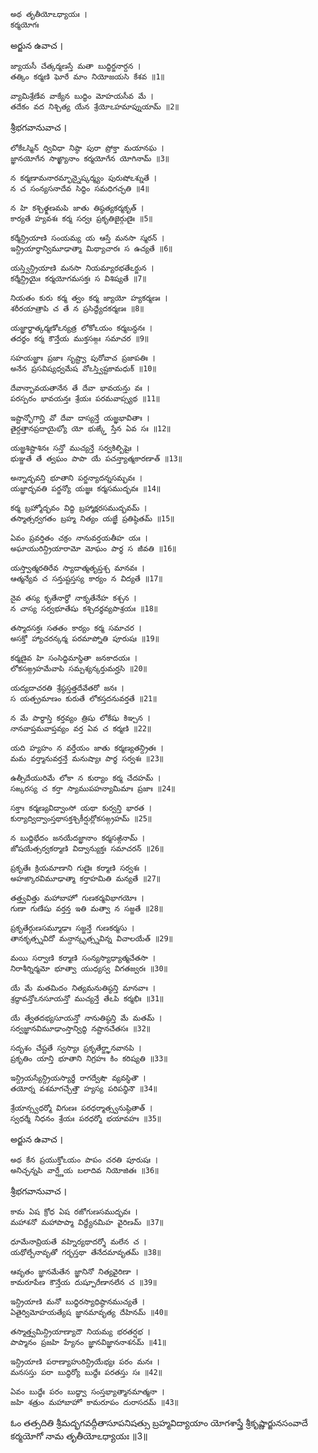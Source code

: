 	అథ తృతీయోఽధ్యాయః ।
	కర్మయోగః

అర్జున ఉవాచ ।

	జ్యాయసీ చేత్కర్మణస్తే మతా బుద్ధిర్జనార్దన ।
	తత్కిం కర్మణి ఘోరే మాం నియోజయసి కేశవ ॥1॥

	వ్యామిశ్రేణేవ వాక్యేన బుద్ధిం మోహయసీవ మే ।
	తదేకం వద నిశ్చిత్య యేన శ్రేయోఽహమాప్నుయామ్ ॥2॥

శ్రీభగవానువాచ ।

	లోకేఽస్మిన్ ద్వివిధా నిష్ఠా పురా ప్రోక్తా మయానఘ ।
	జ్ఞానయోగేన సాఙ్ఖ్యానాం కర్మయోగేన యోగినామ్ ॥3॥

	న కర్మణామనారమ్భాన్నైష్కర్మ్యం పురుషోఽశ్నుతే ।
	న చ సంన్యసనాదేవ సిద్ధిం సమధిగచ్ఛతి ॥4॥

	న హి కశ్చిత్క్షణమపి జాతు తిష్ఠత్యకర్మకృత్ ।
	కార్యతే హ్యవశః కర్మ సర్వః ప్రకృతిజైర్గుణైః ॥5॥

	కర్మేన్ద్రియాణి సంయమ్య య ఆస్తే మనసా స్మరన్ ।
	ఇన్ద్రియార్థాన్విమూఢాత్మా మిథ్యాచారః స ఉచ్యతే ॥6॥

	యస్త్విన్ద్రియాణి మనసా నియమ్యారభతేఽర్జున ।
	కర్మేన్ద్రియైః కర్మయోగమసక్తః స విశిష్యతే ॥7॥

	నియతం కురు కర్మ త్వం కర్మ జ్యాయో హ్యకర్మణః ।
	శరీరయాత్రాపి చ తే న ప్రసిద్ధ్యేదకర్మణః ॥8॥

	యజ్ఞార్థాత్కర్మణోఽన్యత్ర లోకోఽయం కర్మబన్ధనః ।
	తదర్థం కర్మ కౌన్తేయ ముక్తసఙ్గః సమాచర ॥9॥

	సహయజ్ఞాః ప్రజాః సృష్ట్వా పురోవాచ ప్రజాపతిః ।
	అనేన ప్రసవిష్యధ్వమేష వోఽస్త్విష్టకామధుక్ ॥10॥

	దేవాన్భావయతానేన తే దేవా భావయన్తు వః ।
	పరస్పరం భావయన్తః శ్రేయః పరమవాప్స్యథ ॥11॥

	ఇష్టాన్భోగాన్హి వో దేవా దాస్యన్తే యజ్ఞభావితాః ।
	తైర్దత్తానప్రదాయైభ్యో యో భుఙ్క్తే స్తేన ఏవ సః ॥12॥

	యజ్ఞశిష్టాశినః సన్తో ముచ్యన్తే సర్వకిల్బిషైః ।
	భుఞ్జతే తే త్వఘం పాపా యే పచన్త్యాత్మకారణాత్ ॥13॥

	అన్నాద్భవన్తి భూతాని పర్జన్యాదన్నసమ్భవః ।
	యజ్ఞాద్భవతి పర్జన్యో యజ్ఞః కర్మసముద్భవః ॥14॥

	కర్మ బ్రహ్మోద్భవం విద్ధి బ్రహ్మాక్షరసముద్భవమ్ ।
	తస్మాత్సర్వగతం బ్రహ్మ నిత్యం యజ్ఞే ప్రతిష్ఠితమ్ ॥15॥

	ఏవం ప్రవర్తితం చక్రం నానువర్తయతీహ యః ।
	అఘాయురిన్ద్రియారామో మోఘం పార్థ స జీవతి ॥16॥

	యస్త్వాత్మరతిరేవ స్యాదాత్మతృప్తశ్చ మానవః ।
	ఆత్మన్యేవ చ సన్తుష్టస్తస్య కార్యం న విద్యతే ॥17॥

	నైవ తస్య కృతేనార్థో నాకృతేనేహ కశ్చన ।
	న చాస్య సర్వభూతేషు కశ్చిదర్థవ్యపాశ్రయః ॥18॥

	తస్మాదసక్తః సతతం కార్యం కర్మ సమాచర ।
	అసక్తో హ్యాచరన్కర్మ పరమాప్నోతి పూరుషః ॥19॥

	కర్మణైవ హి సంసిద్ధిమాస్థితా జనకాదయః ।
	లోకసఙ్గ్రహమేవాపి సమ్పశ్యన్కర్తుమర్హసి ॥20॥

	యద్యదాచరతి శ్రేష్ఠస్తత్తదేవేతరో జనః ।
	స యత్ప్రమాణం కురుతే లోకస్తదనువర్తతే ॥21॥

	న మే పార్థాస్తి కర్తవ్యం త్రిషు లోకేషు కిఞ్చన ।
	నానవాప్తమవాప్తవ్యం వర్త ఏవ చ కర్మణి ॥22॥

	యది హ్యహం న వర్తేయం జాతు కర్మణ్యతన్ద్రితః ।
	మమ వర్త్మానువర్తన్తే మనుష్యాః పార్థ సర్వశః ॥23॥

	ఉత్సీదేయురిమే లోకా న కుర్యాం కర్మ చేదహమ్ ।
	సఙ్కరస్య చ కర్తా స్యాముపహన్యామిమాః ప్రజాః ॥24॥

	సక్తాః కర్మణ్యవిద్వాంసో యథా కుర్వన్తి భారత ।
	కుర్యాద్విద్వాంస్తథాసక్తశ్చికీర్షుర్లోకసఙ్గ్రహమ్ ॥25॥

	న బుద్ధిభేదం జనయేదజ్ఞానాం కర్మసఙ్గినామ్ ।
	జోషయేత్సర్వకర్మాణి విద్వాన్యుక్తః సమాచరన్ ॥26॥

	ప్రకృతేః క్రియమాణాని గుణైః కర్మాణి సర్వశః ।
	అహఙ్కారవిమూఢాత్మా కర్తాహమితి మన్యతే ॥27॥

	తత్త్వవిత్తు మహాబాహో గుణకర్మవిభాగయోః ।
	గుణా గుణేషు వర్తన్త ఇతి మత్వా న సజ్జతే ॥28॥

	ప్రకృతేర్గుణసమ్మూఢాః సజ్జన్తే గుణకర్మసు ।
	తానకృత్స్నవిదో మన్దాన్కృత్స్నవిన్న విచాలయేత్ ॥29॥

	మయి సర్వాణి కర్మాణి సంన్యస్యాధ్యాత్మచేతసా ।
	నిరాశీర్నిర్మమో భూత్వా యుధ్యస్వ విగతజ్వరః ॥30॥

	యే మే మతమిదం నిత్యమనుతిష్ఠన్తి మానవాః ।
	శ్రద్ధావన్తోఽనసూయన్తో ముచ్యన్తే తేఽపి కర్మభిః ॥31॥

	యే త్వేతదభ్యసూయన్తో నానుతిష్ఠన్తి మే మతమ్ ।
	సర్వజ్ఞానవిమూఢాంస్తాన్విద్ధి నష్టానచేతసః ॥32॥

	సదృశం చేష్టతే స్వస్యాః ప్రకృతేర్జ్ఞానవానపి ।
	ప్రకృతిం యాన్తి భూతాని నిగ్రహః కిం కరిష్యతి ॥33॥

	ఇన్ద్రియస్యేన్ద్రియస్యార్థే రాగద్వేషౌ వ్యవస్థితౌ ।
	తయోర్న వశమాగచ్ఛేత్తౌ హ్యస్య పరిపన్థినౌ ॥34॥

	శ్రేయాన్స్వధర్మో విగుణః పరధర్మాత్స్వనుష్ఠితాత్ ।
	స్వధర్మే నిధనం శ్రేయః పరధర్మో భయావహః ॥35॥

అర్జున ఉవాచ ।

	అథ కేన ప్రయుక్తోఽయం పాపం చరతి పూరుషః ।
	అనిచ్ఛన్నపి వార్ష్ణేయ బలాదివ నియోజితః ॥36॥

శ్రీభగవానువాచ ।

	కామ ఏష క్రోధ ఏష రజోగుణసముద్భవః ।
	మహాశనో మహాపాప్మా విద్ధ్యేనమిహ వైరిణమ్ ॥37॥

	ధూమేనావ్రియతే వహ్నిర్యథాదర్శో మలేన చ ।
	యథోల్బేనావృతో గర్భస్తథా తేనేదమావృతమ్ ॥38॥

	ఆవృతం జ్ఞానమేతేన జ్ఞానినో నిత్యవైరిణా ।
	కామరూపేణ కౌన్తేయ దుష్పూరేణానలేన చ ॥39॥

	ఇన్ద్రియాణి మనో బుద్ధిరస్యాధిష్ఠానముచ్యతే ।
	ఏతైర్విమోహయత్యేష జ్ఞానమావృత్య దేహినమ్ ॥40॥

	తస్మాత్త్వమిన్ద్రియాణ్యాదౌ నియమ్య భరతర్షభ ।
	పాప్మానం ప్రజహి హ్యేనం జ్ఞానవిజ్ఞాననాశనమ్ ॥41॥

	ఇన్ద్రియాణి పరాణ్యాహురిన్ద్రియేభ్యః పరం మనః ।
	మనసస్తు పరా బుద్ధిర్యో బుద్ధేః పరతస్తు సః ॥42॥

	ఏవం బుద్ధేః పరం బుద్ధ్వా సంస్తభ్యాత్మానమాత్మనా ।
	జహి శత్రుం మహాబాహో కామరూపం దురాసదమ్ ॥43॥

ఓం తత్సదితి శ్రీమద్భగవద్గీతాసూపనిషత్సు
బ్రహ్మవిద్యాయాం యోగశాస్త్రే శ్రీకృష్ణార్జునసంవాదే
కర్మయోగో నామ తృతీయోఽధ్యాయః ॥3॥
